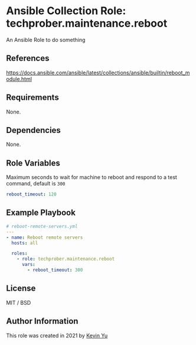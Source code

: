 # Ansible Collection Role: techprober.maintenance.reboot

An Ansible Role to do something

## References

https://docs.ansible.com/ansible/latest/collections/ansible/builtin/reboot_module.html

## Requirements

None.

## Dependencies

None.

## Role Variables

Maximum seconds to wait for machine to reboot and respond to a test command, default is `300`

```yaml
reboot_timeout: 120
```

## Example Playbook

```yaml
# reboot-remote-servers.yml
---
- name: Reboot remote servers
  hosts: all

  roles:
    - role: techprober.maintenance.reboot
      vars:
        - reboot_timeout: 300
```

## License

MIT / BSD

## Author Information

This role was created in 2021 by [Kevin Yu](https://github.com/yqlbu)

